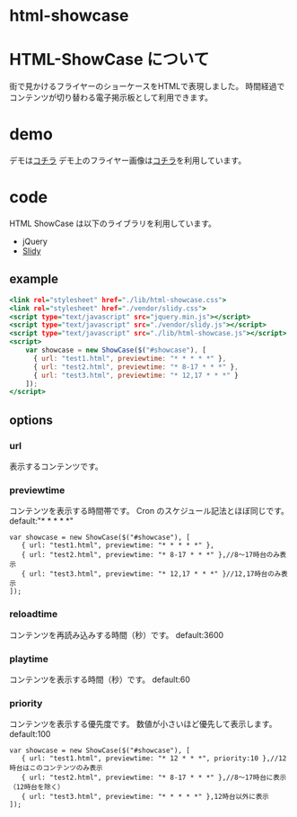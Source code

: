 html-showcase
=============

# HTML-ShowCase について

街で見かけるフライヤーのショーケースをHTMLで表現しました。
時間経過でコンテンツが切り替わる電子掲示板として利用できます。

# demo
デモは[コチラ](https://dl.dropboxusercontent.com/u/76767589/html-showcase/index.html)
デモ上のフライヤー画像は[コチラ](http://www.digitalroom.com/flyer-printing.html)を利用しています。

# code

HTML ShowCase は以下のライブラリを利用しています。

- jQuery
- [Slidy](http://www.w3.org/Talks/Tools/#slidy)

## example

```index.html
<link rel="stylesheet" href="./lib/html-showcase.css">
<link rel="stylesheet" href="./vendor/slidy.css">
<script type="text/javascript" src="jquery.min.js"></script>
<script type="text/javascript" src="./vendor/slidy.js"></script>
<script type="text/javascript" src="./lib/html-showcase.js"></script>
<script>
    var showcase = new ShowCase($("#showcase"), [
      { url: "test1.html", previewtime: "* * * * *" },
      { url: "test2.html", previewtime: "* 8-17 * * *" },
      { url: "test3.html", previewtime: "* 12,17 * * *" }
    ]);
</script>
```

## options
### url
表示するコンテンツです。
### previewtime
コンテンツを表示する時間帯です。
Cron のスケジュール記法とほぼ同じです。
default:"* * * * *"

```
var showcase = new ShowCase($("#showcase"), [
   { url: "test1.html", previewtime: "* * * * *" },
   { url: "test2.html", previewtime: "* 8-17 * * *" },//8〜17時台のみ表示
   { url: "test3.html", previewtime: "* 12,17 * * *" }//12,17時台のみ表示
]);
```

### reloadtime
コンテンツを再読み込みする時間（秒）です。
default:3600
### playtime
コンテンツを表示する時間（秒）です。
default:60
### priority
コンテンツを表示する優先度です。
数値が小さいほど優先して表示します。
default:100

```
var showcase = new ShowCase($("#showcase"), [
   { url: "test1.html", previewtime: "* 12 * * *", priority:10 },//12時台はこのコンテンツのみ表示
   { url: "test2.html", previewtime: "* 8-17 * * *" },//8〜17時台に表示（12時台を除く）
   { url: "test3.html", previewtime: "* * * * *" },12時台以外に表示
]);
```

